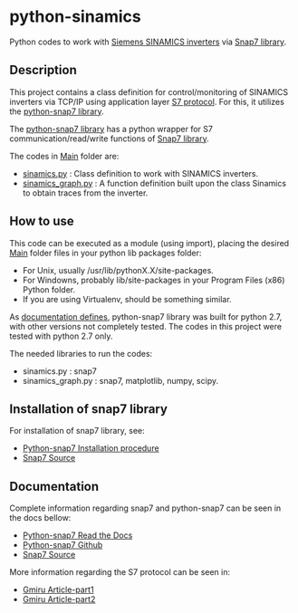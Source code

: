 # python-sinamics
Python codes to work with [Siemens SINAMICS inverters](https://new.siemens.com/global/en/products/drives/sinamics.html) via [Snap7 library](http://snap7.sourceforge.net/).

## Description
This project contains a class definition for control/monitoring of SINAMICS inverters via TCP/IP using application layer [S7 protocol](https://wiki.wireshark.org/S7comm). For this, it utilizes the [python-snap7 library](https://python-snap7.readthedocs.io).

The [python-snap7 library](https://python-snap7.readthedocs.io) has a python wrapper for S7 communication/read/write functions of [Snap7 library](http://snap7.sourceforge.net/).

The codes in [Main](Main/) folder are:
- [sinamics.py](Main/sinamics.py) : Class definition to work with SINAMICS inverters.
- [sinamics_graph.py](Main/sinamics_graph.py) : A function definition built upon the class Sinamics to obtain traces from the inverter.

## How to use
This code can be executed as a module (using import), placing the desired [Main](Main/) folder files in your python lib packages folder:
- For Unix, usually /usr/lib/pythonX.X/site-packages.
- For Windowns, probably lib/site-packages in your Program Files (x86) Python folder.
- If you are using Virtualenv, should be something similar.

As [documentation defines](https://python-snap7.readthedocs.io/en/latest/introduction.html), python-snap7 library was built for python 2.7, with other versions not completely tested. The codes in this project were tested with python 2.7 only.

The needed libraries to run the codes:
- sinamics.py : snap7
- sinamics_graph.py : snap7, matplotlib, numpy, scipy.

## Installation of snap7 library
For installation of snap7 library, see:
- [Python-snap7 Installation procedure](https://python-snap7.readthedocs.io/en/latest/installation.html)
- [Snap7 Source](http://snap7.sourceforge.net/home.html)

## Documentation
Complete information regarding snap7 and python-snap7 can be seen in the docs bellow:
- [Python-snap7 Read the Docs](https://python-snap7.readthedocs.io)
- [Python-snap7 Github](https://github.com/gijzelaerr/python-snap7)
- [Snap7 Source](http://snap7.sourceforge.net/home.html)

More information regarding the S7 protocol can be seen in:
- [Gmiru Article-part1](http://gmiru.com/article/s7comm/)
- [Gmiru Article-part2](http://gmiru.com/article/s7comm-part2/)
